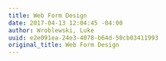 ```yaml
---
title: Web Form Design
date: 2017-04-13 12:04:45 -04:00
author: Wroblewski, Luke
uuid: e2e091ea-24e3-4078-b64d-50cb03411993
original_title: Web Form Design
---
```


